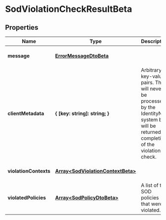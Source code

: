 # SodViolationCheckResultBeta

## Properties

Name | Type | Description | Notes
------------ | ------------- | ------------- | -------------
**message** | [**ErrorMessageDtoBeta**](ErrorMessageDtoBeta.md) |  | [optional] [default to undefined]
**clientMetadata** | **{ [key: string]: string; }** | Arbitrary key-value pairs. They will never be processed by the IdentityNow system but will be returned on completion of the violation check. | [optional] [default to undefined]
**violationContexts** | [**Array&lt;SodViolationContextBeta&gt;**](SodViolationContextBeta.md) |  | [optional] [default to undefined]
**violatedPolicies** | [**Array&lt;SodPolicyDtoBeta&gt;**](SodPolicyDtoBeta.md) | A list of the SOD policies that were violated. | [optional] [default to undefined]

